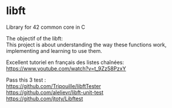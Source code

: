 # libft
Library for 42 common core in C  

The objectif of the libft:  
This project is about understanding the way these functions work,
implementing and learning to use them.

Excellent tutoriel en français des listes chaînées:  
https://www.youtube.com/watch?v=t_9Zz58PzxY  

Pass this 3 test :  
https://github.com/Tripouille/libftTester  
https://github.com/alelievr/libft-unit-test  
https://github.com/jtoty/Libftest  
